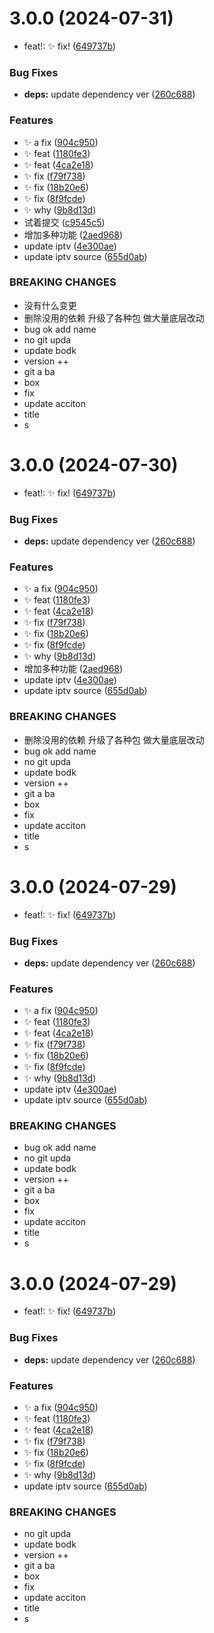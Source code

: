 # 3.0.0 (2024-07-31)


* feat!: :sparkles: fix! ([649737b](https://github.com/viptv-work/dev/commit/649737be2f737230a2b47bdb7a55d5ddcef10519))


### Bug Fixes

* **deps:** update dependency ver ([260c688](https://github.com/viptv-work/dev/commit/260c688656b6072f8cafe04914aa1b77a900406a))


### Features

* :sparkles: a fix ([904c950](https://github.com/viptv-work/dev/commit/904c950ec578093cf60c1317f0bcdaef805c2cd3))
* :sparkles: feat ([1180fe3](https://github.com/viptv-work/dev/commit/1180fe36032e19df4b49aaa4000a6c2d51835393))
* :sparkles: feat ([4ca2e18](https://github.com/viptv-work/dev/commit/4ca2e18f249752469a021a4656cfed5cc302309a))
* :sparkles: fix ([f79f738](https://github.com/viptv-work/dev/commit/f79f738637d299ff5a5ba3a8556d1b606a47651b))
* :sparkles: fix ([18b20e6](https://github.com/viptv-work/dev/commit/18b20e6d7a6bb0764e0904893bb70e2e06e30da2))
* :sparkles: fix ([8f9fcde](https://github.com/viptv-work/dev/commit/8f9fcdebe146b1d48648bbfa00d5644c40c47d4d))
* :sparkles: why ([9b8d13d](https://github.com/viptv-work/dev/commit/9b8d13d5496d83d2a86a00fb106e6d42b61dc59c))
* 试着提交 ([c9545c5](https://github.com/viptv-work/dev/commit/c9545c5d8ef4825ed8abbef63114fa819bde3d4e))
* 增加多种功能 ([2aed968](https://github.com/viptv-work/dev/commit/2aed968a5d5fad356b09e43e0960ea3b8e788d74))
* update iptv ([4e300ae](https://github.com/viptv-work/dev/commit/4e300aeb6e06b668e453305f21e86a9f24db88de))
* update iptv source ([655d0ab](https://github.com/viptv-work/dev/commit/655d0abddc104649844fa38a09982203855d0395))


### BREAKING CHANGES

* 没有什么变更
* 删除没用的依赖
升级了各种包
做大量底层改动
* bug ok
add name
* no
git
upda
* update bodk
* version ++
* git a ba
* box
* fix
* update acciton
* title
* s



# 3.0.0 (2024-07-30)


* feat!: :sparkles: fix! ([649737b](https://github.com/viptv-work/dev/commit/649737be2f737230a2b47bdb7a55d5ddcef10519))


### Bug Fixes

* **deps:** update dependency ver ([260c688](https://github.com/viptv-work/dev/commit/260c688656b6072f8cafe04914aa1b77a900406a))


### Features

* :sparkles: a fix ([904c950](https://github.com/viptv-work/dev/commit/904c950ec578093cf60c1317f0bcdaef805c2cd3))
* :sparkles: feat ([1180fe3](https://github.com/viptv-work/dev/commit/1180fe36032e19df4b49aaa4000a6c2d51835393))
* :sparkles: feat ([4ca2e18](https://github.com/viptv-work/dev/commit/4ca2e18f249752469a021a4656cfed5cc302309a))
* :sparkles: fix ([f79f738](https://github.com/viptv-work/dev/commit/f79f738637d299ff5a5ba3a8556d1b606a47651b))
* :sparkles: fix ([18b20e6](https://github.com/viptv-work/dev/commit/18b20e6d7a6bb0764e0904893bb70e2e06e30da2))
* :sparkles: fix ([8f9fcde](https://github.com/viptv-work/dev/commit/8f9fcdebe146b1d48648bbfa00d5644c40c47d4d))
* :sparkles: why ([9b8d13d](https://github.com/viptv-work/dev/commit/9b8d13d5496d83d2a86a00fb106e6d42b61dc59c))
* 增加多种功能 ([2aed968](https://github.com/viptv-work/dev/commit/2aed968a5d5fad356b09e43e0960ea3b8e788d74))
* update iptv ([4e300ae](https://github.com/viptv-work/dev/commit/4e300aeb6e06b668e453305f21e86a9f24db88de))
* update iptv source ([655d0ab](https://github.com/viptv-work/dev/commit/655d0abddc104649844fa38a09982203855d0395))


### BREAKING CHANGES

* 删除没用的依赖
升级了各种包
做大量底层改动
* bug ok
add name
* no
git
upda
* update bodk
* version ++
* git a ba
* box
* fix
* update acciton
* title
* s



# 3.0.0 (2024-07-29)


* feat!: :sparkles: fix! ([649737b](https://github.com/viptv-work/dev/commit/649737be2f737230a2b47bdb7a55d5ddcef10519))


### Bug Fixes

* **deps:** update dependency ver ([260c688](https://github.com/viptv-work/dev/commit/260c688656b6072f8cafe04914aa1b77a900406a))


### Features

* :sparkles: a fix ([904c950](https://github.com/viptv-work/dev/commit/904c950ec578093cf60c1317f0bcdaef805c2cd3))
* :sparkles: feat ([1180fe3](https://github.com/viptv-work/dev/commit/1180fe36032e19df4b49aaa4000a6c2d51835393))
* :sparkles: feat ([4ca2e18](https://github.com/viptv-work/dev/commit/4ca2e18f249752469a021a4656cfed5cc302309a))
* :sparkles: fix ([f79f738](https://github.com/viptv-work/dev/commit/f79f738637d299ff5a5ba3a8556d1b606a47651b))
* :sparkles: fix ([18b20e6](https://github.com/viptv-work/dev/commit/18b20e6d7a6bb0764e0904893bb70e2e06e30da2))
* :sparkles: fix ([8f9fcde](https://github.com/viptv-work/dev/commit/8f9fcdebe146b1d48648bbfa00d5644c40c47d4d))
* :sparkles: why ([9b8d13d](https://github.com/viptv-work/dev/commit/9b8d13d5496d83d2a86a00fb106e6d42b61dc59c))
* update iptv ([4e300ae](https://github.com/viptv-work/dev/commit/4e300aeb6e06b668e453305f21e86a9f24db88de))
* update iptv source ([655d0ab](https://github.com/viptv-work/dev/commit/655d0abddc104649844fa38a09982203855d0395))


### BREAKING CHANGES

* bug ok
add name
* no
git
upda
* update bodk
* version ++
* git a ba
* box
* fix
* update acciton
* title
* s



# 3.0.0 (2024-07-29)


* feat!: :sparkles: fix! ([649737b](https://github.com/viptv-work/dev/commit/649737be2f737230a2b47bdb7a55d5ddcef10519))


### Bug Fixes

* **deps:** update dependency ver ([260c688](https://github.com/viptv-work/dev/commit/260c688656b6072f8cafe04914aa1b77a900406a))


### Features

* :sparkles: a fix ([904c950](https://github.com/viptv-work/dev/commit/904c950ec578093cf60c1317f0bcdaef805c2cd3))
* :sparkles: feat ([1180fe3](https://github.com/viptv-work/dev/commit/1180fe36032e19df4b49aaa4000a6c2d51835393))
* :sparkles: feat ([4ca2e18](https://github.com/viptv-work/dev/commit/4ca2e18f249752469a021a4656cfed5cc302309a))
* :sparkles: fix ([f79f738](https://github.com/viptv-work/dev/commit/f79f738637d299ff5a5ba3a8556d1b606a47651b))
* :sparkles: fix ([18b20e6](https://github.com/viptv-work/dev/commit/18b20e6d7a6bb0764e0904893bb70e2e06e30da2))
* :sparkles: fix ([8f9fcde](https://github.com/viptv-work/dev/commit/8f9fcdebe146b1d48648bbfa00d5644c40c47d4d))
* :sparkles: why ([9b8d13d](https://github.com/viptv-work/dev/commit/9b8d13d5496d83d2a86a00fb106e6d42b61dc59c))
* update iptv source ([655d0ab](https://github.com/viptv-work/dev/commit/655d0abddc104649844fa38a09982203855d0395))


### BREAKING CHANGES

* no
git
upda
* update bodk
* version ++
* git a ba
* box
* fix
* update acciton
* title
* s



